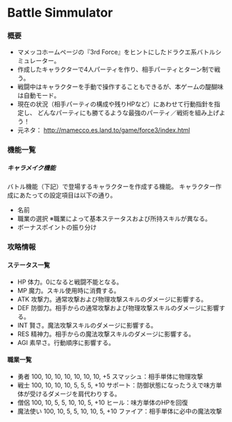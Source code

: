 # Battle Simmulator

### 概要

- マメッコホームページの『3rd Force』をヒントにしたドラクエ系バトルシミュレーター。
- 作成したキャラクターで4人パーティを作り、相手パーティとターン制で戦う。
- 戦闘中はキャラクターを手動で操作することもできるが、本ゲームの醍醐味は自動モード。
- 現在の状況（相手パーティの構成や残りHPなど）にあわせて行動指針を指定し、
  どんなパーティにも勝てるような最強のパーティ／戦術を組み上げよう！
- 元ネタ： http://mamecco.es.land.to/game/force3/index.html

### 機能一覧

##### キャラメイク機能

バトル機能（下記）で登場するキャラクターを作成する機能。
キャラクター作成にあたっての設定項目は以下の通り。
- 名前
- 職業の選択
  ※職業によって基本ステータスおよび所持スキルが異なる。
- ボーナスポイントの振り分け

### 攻略情報

#### ステータス一覧
- HP
  体力。0になると戦闘不能となる。
- MP
  魔力。スキル使用時に消費する。
- ATK
  攻撃力。通常攻撃および物理攻撃スキルのダメージに影響する。
- DEF
  防御力。相手からの通常攻撃および物理攻撃スキルのダメージに影響する。
- INT
  賢さ。魔法攻撃スキルのダメージに影響する。
- RES
  精神力。相手からの魔法攻撃スキルのダメージに影響する。
- AGI
  素早さ。行動順序に影響する。

#### 職業一覧
- 勇者
  100, 10, 10, 10, 10, 10, 10, +5
  スマッシュ：相手単体に物理攻撃
- 戦士
  100, 10, 10, 10,  5,  5,  5, +10
  サポート：防御状態になったうえで味方単体が受けるダメージを肩代わりする。
- 僧侶
  100, 10,  5,  5, 10, 10,  5, +10
  ヒール：味方単体のHPを回復
- 魔法使い
  100, 10,  5,  5, 10, 10,  5, +10
  ファイア：相手単体に必中の魔法攻撃
